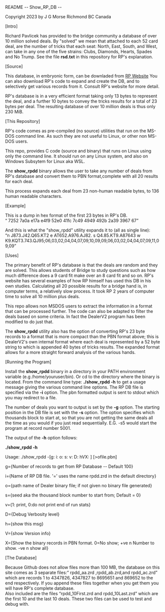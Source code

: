 <p>README -- Show_RP_DB  --</p>
<p>Copyright 2023 by J G Morse Richmond BC Canada</p>
<p>[Intro]</p>
Richard Pavlicek has provided to the bridge community a
database of over 10 million solved deals.
By "solved" we mean that attached to each 52 card
deal, are the number of tricks that each seat:
North, East, South, and West, can take in any one of
the five strains: Clubs, Diamonds, Hearts, Spades and 
No Trump.
See the file <b>rsd.txt</b> in this repository for RP's
explanation.
<p> </p>
<p>[Source] </p>
<p>This database, in embryonic form, can be downladed 
from <a href="www.rpbridge.net/rput.htm">RP Website</a>
You can also download RP's code to expand and create
the DB, and to selectively get various records from it.
Consult RP's website for more detail.</p>
<p> </p>
<p>RP's database is in a very efficient format taking only
13 bytes to represent the deal, and a further 10 bytes
to convey the tricks results for a total of 23 bytes 
per deal.
The resulting database of over 10 million deals is thus
only 230 MiB. </p>
<p> </p>
<p> [This Repository] </p>
<p>RP's code comes as pre-compiled (no source) utilities
that run on the MS-DOS command line. 
As such they are not useful to Linux, or other non
MS-DOS users.
<p>This repo, provides C code (source and binary) that
runs on Linux using only the command line.
It should run on any Linux system, and also
on Windows Subsytem for Linux aka WSL.</p>
<p>The <b>show_rpdd</b> binary allows the user to take any number of deals from RP's database and convert them to PBN format,complete with all 20 results for each deal.</p>
<p>This process expands each deal from 23 non-human readable bytes, to 136 human readable characters.</p> 
<p> </p>
<p>[Example]</p>
<p>
This is a dump in hex format of the first 23 bytes in RP's DB.<br />
<q> 7252 7a0a e17a e4f9 52e0 41fc 7c49 4949 492b 2a39 3967 67</q> 

And this is what the "show_rpdd" utility expands it to (all as single line):<br />
<q>n J873.J42.Q65.KT2 e AT652.A976.AJ82. s Q4.85.KT9.A87643 w K9.KQT3.743.QJ95;06,03,02,04,04,07,09,10,09,09,06,03,02,04,04,07,09,11,09,09</q>


</p><p> </p>
<p>[Uses]</p>
<p>The primary benefit of RP's database is that the deals are random and they are solved. 
This allows students of Bridge to study questions such as how much difference does a 9 card fit make over an 8 card fit and so on. RP's website has several examples of how RP himself has used this DB in his own studies.
Calculating all 20 possible results for a bridge hand is, in computer terms, a relatively slow process. It took RP 2 years of computer time to solve all 10 million plus deals.
</p> 
<p>
This repo allows non MSDOS users to extract the information in a format that can be processed further. The code can also be adapted to filter the deals based on some criteria.
In fact the DealerV2 program has been modified to do just that.
</p><p>
The <b>show_rpdd</b> utility also has the option of converting RP's 23 byte records to a format that is more compact than the PBN format above; this is DealerV2's own internal format where each deal is represented by a 52 byte string to which is appended 40 bytes of tricks results.
The expanded format allows for a more straight forward analysis of the various hands.
</p>
<p> </p>
<p>[Running the Program]</p>
<p>Install the <b>show_rpdd</b> binary in a directory in your PATH environment variable (e.g /home/youruser/bin).
Or cd to the directory where the binary is located.
From the command line type: <b>./show_rpdd -h</b> to get a usage message giving the various command line options.
The RP DB file is specified via the <b>-i</b> option. 
The pbn formatted output is sent to stdout which you may redirect to a file.</p><p>
The number of deals you want to output is set by the <b>-g</b> option.
The starting position in the DB file is set with the <b>-s</b> option. The option specifies which thousands block to start at, so that you are not getting the same deals all the time as you would if you just read sequentially. E.G. -s5 would start the program at record number 5001.</p>
<p>
The output of the <b>-h</b> option follows:</p>
<p><b>./show_rpdd -h</b></p>
<p>Usage: ./show_rpdd -[g: i: o: s: v: D: hVX: ] [>ofile.pbn] </p>
<p>g={Number of records to get from RP Database -- Default 100}</p> 
<p>i={Name of RP DB file. '=' uses the name rpdd.zrd in the default directory}</p>
<p>o={path name of Dealer binary file; if not given no binary file generated}</p>
<p>s={seed aka the thousand block number to start from; Default = 0}</p>
<p>v={1: print, 0:do not print end of run stats}</p> 
<p>D={Debug Verbosity level}</p> 
<p>h={show this msg}</p>
<p>V={show Version info}</p> 
<p>X={Show the binary records in PBN format. 0=No show; +ve n Number to show. -ve n show all}</p> 

<p>[The Database]<p>
Because Github does not allow files more than 100 MB, the database on this site comes as 3 separate files:<q> rpdd_aa.zrd ,rpdd_ab.zrd,and rpdd_ac.zrd</q> which are records 1 to 4347826, 4347827 to 8695651 and 869652 to the end respectively. If you append these files together when you get them you will have RP's complete database.</br />
Also included are the files <q>rpdd_10First.zrd and rpdd_10Last.zrd</q> which are the first 10 and the last 10 deals. These two files can be used to test and debug with.</p>


